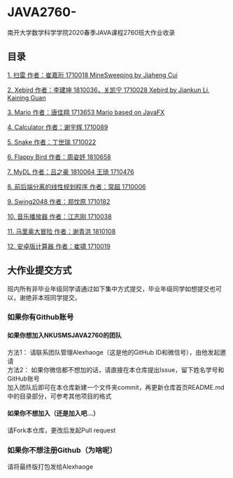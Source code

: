 ﻿# JAVA2760-
南开大学数学科学学院2020春季JAVA课程2760班大作业收录

## 目录
[1. 扫雷 作者：崔嘉珩 1710018 MineSweeping by Jiaheng Cui](https://github.com/NKUSMSJAVA2760/JAVA2760-/tree/master/1710018_Jiaheng%20Cui_Java%20MineSweeper)   

[2. Xebird 作者：李建坤 1810036，关凯宁 1710028   Xebird by Jiankun Li, Kaining Guan](https://github.com/XeBird/Xebird)

[3. Mario 作者：唐佳翔 1713653 Mario based on JavaFX](https://github.com/NKUSMSJAVA2760/JAVA2760-/tree/master/Mario_jiaxiang%20Tang)   

[4. Calculator 作者：谢宇辉 1710089](https://github.com/NKUSMSJAVA2760/JAVA2760-/tree/master/calculator_xyh)

[5. Snake 作者：丁世瑞 1710022](https://github.com/NKUSMSJAVA2760/JAVA2760-/tree/master/Snake_Shirui%20Ding)

[6. Flappy Bird 作者：周姿妤 1810658](https://github.com/NKUSMSJAVA2760/JAVA2760-/tree/master/FlappyBird_ZiyuZhou)

[7. MyDL 作者：吕之豪 1810064 王琦 1710476](https://github.com/Alexhaoge/MyDL)

[8. 前后端分离的线性规划程序 作者：常超 1710006](https://github.com/NKUSMSJAVA2760/JAVA2760-/tree/master/%E7%BA%BF%E6%80%A7%E8%A7%84%E5%88%92%E7%A8%8B%E5%BA%8F%EF%BC%8C%E5%8C%85%E5%90%AB%E6%9C%8D%E5%8A%A1%E5%99%A8%E7%AB%AF%E4%B8%8E%E5%AE%A2%E6%88%B7%E7%AB%AF%20%E5%B8%B8%E8%B6%85)

[9. Swing2048 作者：郑忱原 1710182](https://github.com/NKUSMSJAVA2760/JAVA2760-/tree/master/Swing2048)

[10. 音乐播放器 作者：江志刚 1710038](https://github.com/NKUSMSJAVA2760/JAVA2760-/tree/master/%E6%B1%9F%E5%BF%97%E5%88%9A1710038)

[11. 马里奥大冒险 作者：谢青洪 1810108](https://github.com/NKUSMSJAVA2760/JAVA2760-/tree/master/MarioAdventure_%E8%B0%A2%E9%9D%92%E6%B4%AA)

[12. 安卓版计算器 作者：崔啸 1710019](https://github.com/NKUSMSJAVA2760/JAVA2760-/tree/master/Calculator%20%E5%B4%94%E5%95%B8%201710019)

## 大作业提交方式
班内所有非毕业年级同学请通过如下集中方式提交，毕业年级同学如想提交也可以，谢绝非本班同学提交。
### 如果你有Github账号
#### 如果你想加入NKUSMSJAVA2760的团队
方法1： 请联系团队管理Alexhaoge（这是他的GitHub ID和微信号），由他发起邀请  
方法2： 如果你微信都不想加的话，请直接在本仓库提出Issue，留下姓名学号和GitHub账号  
加入团队后即可在本仓库新建一个文件夹commit，再更新仓库首页README.md中的目录部分，可参考其他项目的格式
#### 如果你不想加入（还是加入吧...）
请Fork本仓库，更改后发起Pull request
### 如果你不想注册Github（为啥呢）
请将最终版打包发给Alexhaoge
